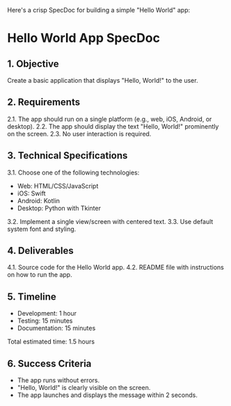 Here's a crisp SpecDoc for building a simple "Hello World" app:

# Hello World App SpecDoc

## 1. Objective
Create a basic application that displays "Hello, World!" to the user.

## 2. Requirements
2.1. The app should run on a single platform (e.g., web, iOS, Android, or desktop).
2.2. The app should display the text "Hello, World!" prominently on the screen.
2.3. No user interaction is required.

## 3. Technical Specifications
3.1. Choose one of the following technologies:
   - Web: HTML/CSS/JavaScript
   - iOS: Swift
   - Android: Kotlin
   - Desktop: Python with Tkinter

3.2. Implement a single view/screen with centered text.
3.3. Use default system font and styling.

## 4. Deliverables
4.1. Source code for the Hello World app.
4.2. README file with instructions on how to run the app.

## 5. Timeline
- Development: 1 hour
- Testing: 15 minutes
- Documentation: 15 minutes

Total estimated time: 1.5 hours

## 6. Success Criteria
- The app runs without errors.
- "Hello, World!" is clearly visible on the screen.
- The app launches and displays the message within 2 seconds.